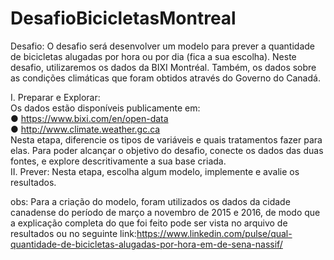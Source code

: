 # DesafioBicicletasMontreal

Desafio:  O desafio será desenvolver um modelo para prever a quantidade de bicicletas alugadas por hora ou por dia (fica a sua escolha).  Neste desafio, utilizaremos os dados da BIXI Montréal. Também, os dados sobre as condições climáticas que foram obtidos através do Governo do Canadá.<br />

I.	Preparar e Explorar:<br />
Os dados estão disponíveis publicamente em:<br />
●	https://www.bixi.com/en/open-data<br />
●	http://www.climate.weather.gc.ca<br />
Nesta etapa, diferencie os tipos de variáveis e quais tratamentos fazer para elas. Para poder alcançar o objetivo do desafio, conecte os dados das duas fontes, e explore descritivamente a sua base criada.<br />
II.	Prever:  Nesta etapa, escolha algum modelo, implemente e avalie os resultados. <br />

obs: Para a criação do modelo, foram utilizados os dados da cidade canadense do período de março a novembro de 2015 e 2016, de modo que a explicação completa do que foi feito pode ser vista no arquivo de resultados ou no seguinte link:https://www.linkedin.com/pulse/qual-quantidade-de-bicicletas-alugadas-por-hora-em-de-sena-nassif/
